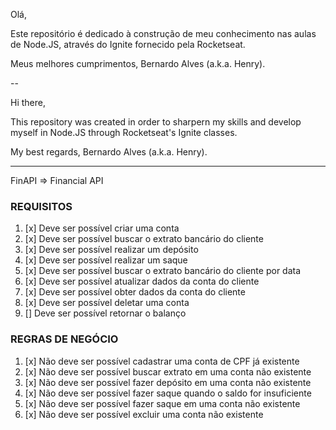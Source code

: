 Olá,

Este repositório é dedicado à construção de meu conhecimento nas aulas de Node.JS, através do Ignite fornecido pela Rocketseat.

Meus melhores cumprimentos,
Bernardo Alves (a.k.a. Henry).

--

Hi there,

This repository was created in order to sharpern my skills and develop myself in Node.JS through Rocketseat's Ignite classes.

My best regards,
Bernardo Alves (a.k.a. Henry).

---

FinAPI => Financial API

### REQUISITOS

1. [x] Deve ser possível criar uma conta
2. [x] Deve ser possível buscar o extrato bancário do cliente
3. [x] Deve ser possível realizar um depósito
4. [x] Deve ser possível realizar um saque
5. [x] Deve ser possível buscar o extrato bancário do cliente por data
6. [x] Deve ser possível atualizar dados da conta do cliente
7. [x] Deve ser possível obter dados da conta do cliente
8. [x] Deve ser possível deletar uma conta
9. [] Deve ser possível retornar o balanço

### REGRAS DE NEGÓCIO

1. [x] Não deve ser possível cadastrar uma conta de CPF já existente
2. [x] Não deve ser possível buscar extrato em uma conta não existente
3. [x] Não deve ser possível fazer depósito em uma conta não existente
4. [x] Não deve ser possível fazer saque quando o saldo for insuficiente
5. [x] Não deve ser possível fazer saque em uma conta não existente
6. [x] Não deve ser possível excluir uma conta não existente